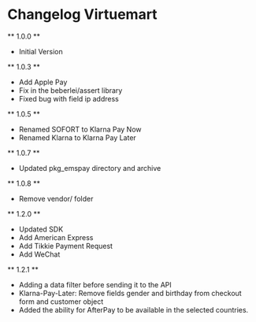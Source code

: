 # Changelog Virtuemart

** 1.0.0 **

* Initial Version

** 1.0.3 **

* Add Apple Pay
* Fix in the beberlei/assert library
* Fixed bug with field ip address

** 1.0.5 **

* Renamed SOFORT to Klarna Pay Now
* Renamed Klarna to Klarna Pay Later

** 1.0.7 **

* Updated pkg_emspay directory and archive

** 1.0.8 **

* Remove vendor/ folder

** 1.2.0 **

* Updated SDK
* Add American Express
* Add Tikkie Payment Request
* Add WeChat

** 1.2.1 ** 

* Adding a data filter before sending it to the API
* Klarna-Pay-Later: Remove fields gender and birthday from checkout form and customer object
* Added the ability for AfterPay to be available in the selected countries.